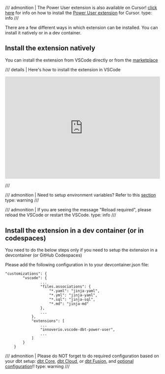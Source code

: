 /// admonition | The Power User extension is also available on Cursor! [click here](https://www.cursor.com/how-to-install-extension) for info on how to install the [Power User extension](https://marketplace.visualstudio.com/items?itemName=innoverio.vscode-dbt-power-user) for Cursor.
type: info
///

There are a few different ways in which extension can be installed.
You can install it natively or in a dev container.

## Install the extension natively

You can install the extension from VSCode directly or from the [marketplace](https://marketplace.visualstudio.com/items?itemName=innoverio.vscode-dbt-power-user)

/// details | Here's how to install the extension in VSCode

<interactive demo for installing the extension>

<div style="position: relative; padding-bottom: calc(57.25% + 44px); height: 0;"><iframe src=https://app.supademo.com/embed/clpbwiqry0jb7penezw0wwz31 frameborder="0" webkitallowfullscreen="true" mozallowfullscreen="true" allowfullscreen style="position: absolute; top: 0; left: 0; width: 100%; height: 100%;"></iframe></div>

///

/// admonition | Need to setup environment variables? Refer to this [section](https://docs.myaltimate.com/setup/optConfig/#environment-variables-setup)
type: warning
///

/// admonition | If you are seeing the message "Reload required", please reload the VSCode or restart the VSCode.
type: info
///

## Install the extension in a dev container (or in codespaces)

You need to do the below steps only if you need to setup the extension in a devcontainer (or GitHub Codespaces)

Please add the following configuration in to your devcontainer.json file:

```
"customizations": {
        "vscode": {
                ...
                "files.associations": {
                    "*.yaml": "jinja-yaml",
                    "*.yml": "jinja-yaml",
                    "*.sql": "jinja-sql",
                    "*.md": "jinja-md"
                },
                ...
            },
            "extensions": [
                ...
                "innoverio.vscode-dbt-power-user",
                ...
            ]
        }
    }
```

/// admonition | Please do NOT forget to do required configuration based on your dbt setup: [dbt Core](reqdConfig.md), [dbt Cloud](reqdConfigCloud.md), or [dbt Fusion](reqdConfigFusion.md), and [optional configuration](optConfig.md)!!
type: warning
///
